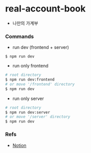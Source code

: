 # real-account-book
- 나만의 가계부


### Commands
- run dev (frontend + server)
```
$ npm run dev
```

- run only frontend
```bash
# root directory
$ npm run dev:frontend
# or move '/frontend' directory
$ npm run dev
```

- run only server
```bash
# root directory
$ npm run dev:server
# or move '/server' directory
$ npm run dev
```


### Refs
- [Notion](https://www.notion.so/prgrms/3-7a5f0b8c2bc046c18986698fd7cb7d47)
